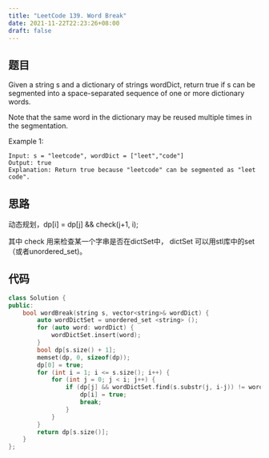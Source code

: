 ```yaml
---
title: "LeetCode 139. Word Break"
date: 2021-11-22T22:23:26+08:00
draft: false
---
```


## 题目

Given a string s and a dictionary of strings wordDict, return true if s can be segmented into a space-separated sequence of one or more dictionary words.

Note that the same word in the dictionary may be reused multiple times in the segmentation.

Example 1:

```text
Input: s = "leetcode", wordDict = ["leet","code"]
Output: true
Explanation: Return true because "leetcode" can be segmented as "leet code".
```

## 思路

动态规划，dp[i] = dp[j] && check(j+1, i);

其中 check 用来检查某一个字串是否在dictSet中， dictSet 可以用stl库中的set（或者unordered_set)。

## 代码

```cpp
class Solution {
public:
    bool wordBreak(string s, vector<string>& wordDict) {
        auto wordDictSet = unordered_set <string> ();
        for (auto word: wordDict) {
            wordDictSet.insert(word);
        }
        bool dp[s.size() + 1];
        memset(dp, 0, sizeof(dp));
        dp[0] = true;
        for (int i = 1; i <= s.size(); i++) {
            for (int j = 0; j < i; j++) {
                if (dp[j] && wordDictSet.find(s.substr(j, i-j)) != wordDictSet.end()) {
                    dp[i] = true;
                    break;
                }
            }
        }
        return dp[s.size()];
    }
};
```
